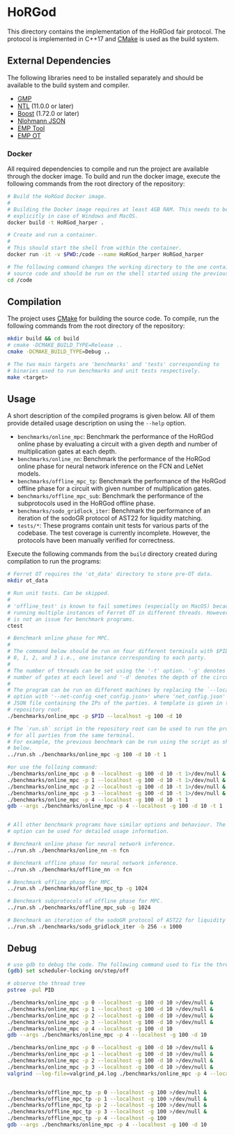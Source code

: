 # HoRGod

This directory contains the implementation of the HoRGod fair protocol.
The protocol is implemented in C++17 and [CMake](https://cmake.org/) is used as the build system.

## External Dependencies
The following libraries need to be installed separately and should be available to the build system and compiler.

- [GMP](https://gmplib.org/)
- [NTL](https://www.shoup.net/ntl/) (11.0.0 or later)
- [Boost](https://www.boost.org/) (1.72.0 or later)
- [Nlohmann JSON](https://github.com/nlohmann/json)
- [EMP Tool](https://github.com/emp-toolkit/emp-tool)
- [EMP OT](https://github.com/emp-toolkit/emp-ot/)

### Docker
All required dependencies to compile and run the project are available through the docker image.
To build and run the docker image, execute the following commands from the root directory of the repository:

```sh
# Build the HoRGod Docker image.
#
# Building the Docker image requires at least 4GB RAM. This needs to be set 
# explicitly in case of Windows and MacOS.
docker build -t HoRGod_harper .

# Create and run a container.
#
# This should start the shell from within the container.
docker run -it -v $PWD:/code --name HoRGod_harper HoRGod_harper 

# The following command changes the working directory to the one containing the 
# source code and should be run on the shell started using the previous command.
cd /code
```

## Compilation
The project uses [CMake](https://cmake.org/) for building the source code. 
To compile, run the following commands from the root directory of the repository:

```sh
mkdir build && cd build
# cmake -DCMAKE_BUILD_TYPE=Release ..
cmake -DCMAKE_BUILD_TYPE=Debug ..

# The two main targets are 'benchmarks' and 'tests' corresponding to
# binaries used to run benchmarks and unit tests respectively.
make <target>
```

## Usage
A short description of the compiled programs is given below.
All of them provide detailed usage description on using the `--help` option.

- `benchmarks/online_mpc`: Benchmark the performance of the HoRGod online phase by evaluating a circuit with a given depth and number of multiplication gates at each depth.
- `benchmarks/online_nn`: Benchmark the performance of the HoRGod online phase for neural network inference on the FCN and LeNet models.
- `benchmarks/offline_mpc_tp`: Benchmark the performance of the HoRGod offline phase for a circuit with given number of multiplication gates.
- `benchmarks/offline_mpc_sub`: Benchmark the performance of the subprotocols used in the HoRGod offline phase.
- `benchmarks/sodo_gridlock_iter`: Benchmark the performance of an iteration of the sodoGR protocol of AST22 for liquidity matching.
- `tests/*`: These programs contain unit tests for various parts of the codebase. The test coverage is currently incomplete. However, the protocols have been manually verified for correctness.

Execute the following commands from the `build` directory created during compilation to run the programs:
```sh
# Ferret OT requires the 'ot_data' directory to store pre-OT data.
mkdir ot_data

# Run unit tests. Can be skipped.
#
# 'offline_test' is known to fail sometimes (especially on MacOS) because of 
# running multiple instances of Ferret OT in different threads. However, this
# is not an issue for benchmark programs.
ctest

# Benchmark online phase for MPC.
#
# The command below should be run on four different terminals with $PID set to
# 0, 1, 2, and 3 i.e., one instance corresponding to each party.
#
# The number of threads can be set using the '-t' option. '-g' denotes the 
# number of gates at each level and '-d' denotes the depth of the circuit.
#
# The program can be run on different machines by replacing the `--localhost`
# option with '--net-config <net_config.json>' where 'net_config.json' is a
# JSON file containing the IPs of the parties. A template is given in the
# repository root.
./benchmarks/online_mpc -p $PID --localhost -g 100 -d 10

# The `run.sh` script in the repository root can be used to run the programs 
# for all parties from the same terminal.
# For example, the previous benchmark can be run using the script as shown
# below.
../run.sh ./benchmarks/online_mpc -g 100 -d 10 -t 1

#or use the folloing command:
./benchmarks/online_mpc -p 0 --localhost -g 100 -d 10 -t 1>/dev/null &
./benchmarks/online_mpc -p 1 --localhost -g 100 -d 10 -t 1>/dev/null &
./benchmarks/online_mpc -p 2 --localhost -g 100 -d 10 -t 1>/dev/null &
./benchmarks/online_mpc -p 3 --localhost -g 100 -d 10 -t 1>/dev/null &
./benchmarks/online_mpc -p 4 --localhost -g 100 -d 10 -t 1
gdb --args ./benchmarks/online_mpc -p 4 --localhost -g 100 -d 10 -t 1


# All other benchmark programs have similar options and behaviour. The '-h'
# option can be used for detailed usage information.

# Benchmark online phase for neural network inference.
../run.sh ./benchmarks/online_nn -n fcn

# Benchmark offline phase for neural network inference.
../run.sh ./benchmarks/offline_nn -n fcn

# Benchmark offline phase for MPC.
../run.sh ./benchmarks/offline_mpc_tp -g 1024

# Benchmark subprotocols of offline phase for MPC.
../run.sh ./benchmarks/offline_mpc_sub -g 1024

# Benchmark an iteration of the sodoGR protocol of AST22 for liquidity matching.
../run.sh ./benchmarks/sodo_gridlock_iter -b 256 -x 1000
```
## Debug
```sh
# use gdb to debug the code. The following command used to fix the thread
(gdb) set scheduler-locking on/step/off

# observe the thread tree
pstree -pul PID

./benchmarks/online_mpc -p 0 --localhost -g 100 -d 10 >/dev/null &
./benchmarks/online_mpc -p 1 --localhost -g 100 -d 10 >/dev/null &
./benchmarks/online_mpc -p 2 --localhost -g 100 -d 10 >/dev/null &
./benchmarks/online_mpc -p 3 --localhost -g 100 -d 10 >/dev/null &
./benchmarks/online_mpc -p 4 --localhost -g 100 -d 10
gdb --args ./benchmarks/online_mpc -p 4 --localhost -g 100 -d 10

./benchmarks/online_mpc -p 0 --localhost -g 100 -d 10 >/dev/null &
./benchmarks/online_mpc -p 1 --localhost -g 100 -d 10 >/dev/null &
./benchmarks/online_mpc -p 2 --localhost -g 100 -d 10 >/dev/null &
./benchmarks/online_mpc -p 3 --localhost -g 100 -d 10 >/dev/null &
valgrind --log-file=valgrind_p4.log ./benchmarks/online_mpc -p 4 --localhost -g 100 -d 10


./benchmarks/offline_mpc_tp -p 0 --localhost -g 100 >/dev/null &
./benchmarks/offline_mpc_tp -p 1 --localhost -g 100 >/dev/null &
./benchmarks/offline_mpc_tp -p 2 --localhost -g 100 >/dev/null &
./benchmarks/offline_mpc_tp -p 3 --localhost -g 100 >/dev/null &
./benchmarks/offline_mpc_tp -p 4 --localhost -g 100
gdb --args ./benchmarks/online_mpc -p 4 --localhost -g 100 -d 10
```